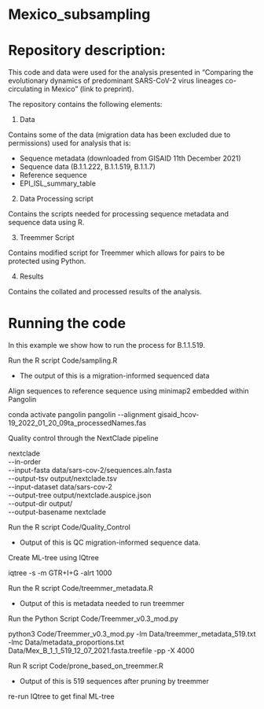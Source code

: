 # Mexico_subsampling



# Repository description:
This code and data were used for the analysis presented in “Comparing the evolutionary dynamics of predominant SARS-CoV-2 virus lineages co-circulating in Mexico” (link to preprint).

The repository contains the following elements:

1. Data

Contains some of the data (migration data has been excluded due to permissions) used for analysis that is:

* Sequence metadata (downloaded from GISAID 11th December 2021)
* Sequence data (B.1.1.222, B.1.1.519, B.1.1.7)
* Reference sequence 
* EPI_ISL_summary_table

2. Data Processing script

Contains the scripts needed for processing sequence metadata and sequence data using R. 

3. Treemmer Script 

Contains modified script for Treemmer which allows for pairs to be protected using Python.

4. Results

Contains the collated and processed results of the analysis.

# Running the code

In this example we show how to run the process for B.1.1.519.

Run the R script Code/sampling.R 

* The output of this is a migration-informed sequenced data

Align sequences to reference sequence using minimap2 embedded within Pangolin

conda activate pangolin
pangolin --alignment gisaid_hcov-19_2022_01_20_09ta_processedNames.fas

Quality control through the NextClade pipeline

nextclade \
--in-order \
--input-fasta data/sars-cov-2/sequences.aln.fasta \
--output-tsv output/nextclade.tsv \
--input-dataset data/sars-cov-2 \
--output-tree output/nextclade.auspice.json \
--output-dir output/ \
--output-basename nextclade

Run the R script Code/Quality_Control 

* Output of this is QC migration-informed sequence data.

Create ML-tree using IQtree

iqtree -s -m GTR+I+G -alrt 1000

Run the R script Code/treemmer_metadata.R

* Output of this is metadata needed to run treemmer

Run the Python Script Code/Treemmer_v0.3_mod.py

python3 Code/Treemmer_v0.3_mod.py  -lm Data/treemmer_metadata_519.txt -lmc Data/metadata_proportions.txt  Data/Mex_B_1_1_519_12_07_2021.fasta.treefile -pp -X 4000

Run R script Code/prone_based_on_treemmer.R

* Output of this is 519 sequences after pruning by treemmer

re-run IQtree to get final ML-tree
